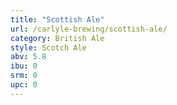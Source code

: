 ```yaml
---
title: "Scottish Ale"
url: /carlyle-brewing/scottish-ale/
category: British Ale
style: Scotch Ale
abv: 5.8
ibu: 0
srm: 0
upc: 0
---
```



